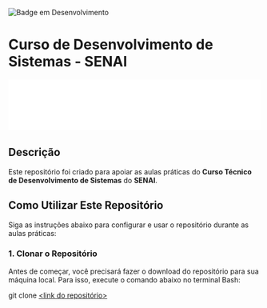 ![Badge em Desenvolvimento](http://img.shields.io/static/v1?label=STATUS&message=EM%20DESENVOLVIMENTO&color=GREEN&style=for-the-badge)

# Curso de Desenvolvimento de Sistemas - SENAI

![Senai](img/senailogoBranco.png)

## Descrição

Este repositório foi criado para apoiar as aulas práticas do **Curso Técnico de Desenvolvimento de Sistemas** do **SENAI**.

## Como Utilizar Este Repositório

Siga as instruções abaixo para configurar e usar o repositório durante as aulas práticas:

### 1. Clonar o Repositório

Antes de começar, você precisará fazer o download do repositório para sua máquina local. Para isso, execute o comando abaixo no terminal Bash:

git clone [<link do repositório>](https://github.com/matheusg33/senai.git)


